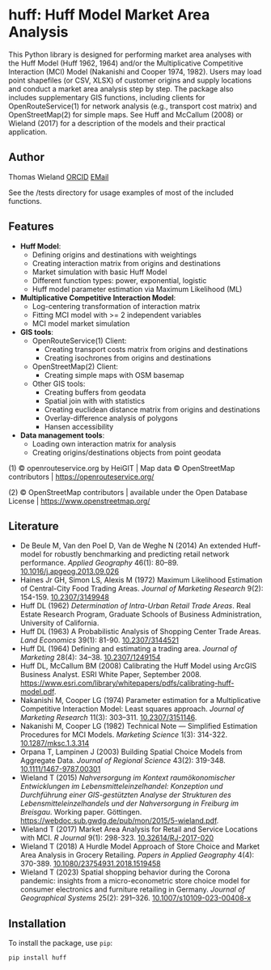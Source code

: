 # huff: Huff Model Market Area Analysis

This Python library is designed for performing market area analyses with the Huff Model (Huff 1962, 1964) and/or the Multiplicative Competitive Interaction (MCI) Model (Nakanishi and Cooper 1974, 1982). Users may load point shapefiles (or CSV, XLSX) of customer origins and supply locations and conduct a market area analysis step by step. The package also includes supplementary GIS functions, including clients for OpenRouteService(1) for network analysis (e.g., transport cost matrix) and OpenStreetMap(2) for simple maps. See Huff and McCallum (2008) or Wieland (2017) for a description of the models and their practical application. 


## Author

Thomas Wieland [ORCID](https://orcid.org/0000-0001-5168-9846) [EMail](mailto:geowieland@googlemail.com) 

See the /tests directory for usage examples of most of the included functions.


## Features

- **Huff Model**: 
  - Defining origins and destinations with weightings
  - Creating interaction matrix from origins and destinations
  - Market simulation with basic Huff Model
  - Different function types: power, exponential, logistic
  - Huff model parameter estimation via Maximum Likelihood (ML)
- **Multiplicative Competitive Interaction Model**: 
  - Log-centering transformation of interaction matrix
  - Fitting MCI model with >= 2 independent variables
  - MCI model market simulation
- **GIS tools**:
  - OpenRouteService(1) Client:
    - Creating transport costs matrix from origins and destinations
    - Creating isochrones from origins and destinations
  - OpenStreetMap(2) Client:
    - Creating simple maps with OSM basemap
  - Other GIS tools:
    - Creating buffers from geodata
    - Spatial join with with statistics
    - Creating euclidean distance matrix from origins and destinations
    - Overlay-difference analysis of polygons
    - Hansen accessibility
- **Data management tools**: 
  - Loading own interaction matrix for analysis
  - Creating origins/destinations objects from point geodata

(1) © openrouteservice.org by HeiGIT | Map data © OpenStreetMap contributors | https://openrouteservice.org/

(2) © OpenStreetMap contributors | available under the Open Database License | https://www.openstreetmap.org/


## Literature
  - De Beule M, Van den Poel D, Van de Weghe N (2014) An extended Huff-model for robustly benchmarking and predicting retail network performance. *Applied Geography* 46(1): 80–89. [10.1016/j.apgeog.2013.09.026](https://doi.org/10.1016/j.apgeog.2013.09.026)
  - Haines Jr GH, Simon LS, Alexis M (1972) Maximum Likelihood Estimation of Central-City Food Trading Areas. *Journal of Marketing Research* 9(2): 154-159. [10.2307/3149948](https://doi.org/10.2307/3149948)
  - Huff DL (1962) *Determination of Intra-Urban Retail Trade Areas*. Real Estate Research Program, Graduate Schools of Business Administration, University of California.
  - Huff DL (1963) A Probabilistic Analysis of Shopping Center Trade Areas. *Land Economics* 39(1): 81-90. [10.2307/3144521](https://doi.org/10.2307/3144521)
  - Huff DL (1964) Defining and estimating a trading area. *Journal of Marketing* 28(4): 34–38. [10.2307/1249154](https://doi.org/10.2307/1249154)
  - Huff DL, McCallum BM (2008) Calibrating the Huff Model using ArcGIS Business Analyst. ESRI White Paper, September 2008. https://www.esri.com/library/whitepapers/pdfs/calibrating-huff-model.pdf. 
  - Nakanishi M, Cooper LG (1974) Parameter estimation for a Multiplicative Competitive Interaction Model: Least squares approach. *Journal of Marketing Research* 11(3): 303–311. [10.2307/3151146](https://doi.org/10.2307/3151146).
  - Nakanishi M, Cooper LG (1982) Technical Note — Simplified Estimation Procedures for MCI Models. *Marketing Science* 1(3): 314-322. [10.1287/mksc.1.3.314](https://doi.org/10.1287/mksc.1.3.314)
  - Orpana T, Lampinen J (2003) Building Spatial Choice Models from Aggregate Data. *Journal of Regional Science* 43(2): 319-348. [10.1111/1467-9787.00301](https://doi.org/10.1111/1467-9787.00301)
  - Wieland T (2015) *Nahversorgung im Kontext raumökonomischer Entwicklungen im Lebensmitteleinzelhandel: Konzeption und Durchführung einer GIS-gestützten Analyse der Strukturen des Lebensmitteleinzelhandels und der Nahversorgung in Freiburg im Breisgau*. Working paper. Göttingen. https://webdoc.sub.gwdg.de/pub/mon/2015/5-wieland.pdf.
  - Wieland T (2017) Market Area Analysis for Retail and Service Locations with MCI. *R Journal* 9(1): 298-323. [10.32614/RJ-2017-020](https://doi.org/10.32614/RJ-2017-020)
  - Wieland T (2018) A Hurdle Model Approach of Store Choice and Market Area Analysis in Grocery Retailing. *Papers in Applied Geography* 4(4): 370-389. [10.1080/23754931.2018.1519458](https://doi.org/10.1080/23754931.2018.1519458)
  - Wieland T (2023) Spatial shopping behavior during the Corona pandemic: insights from a micro-econometric store choice model for consumer electronics and furniture retailing in Germany. *Journal of Geographical Systems* 25(2): 291–326. [10.1007/s10109-023-00408-x](https://doi.org/10.1007/s10109-023-00408-x)


## Installation

To install the package, use `pip`:

```bash
pip install huff